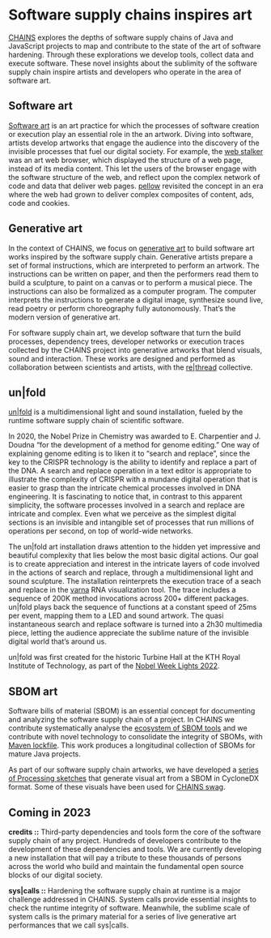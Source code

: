 # Software supply chains inspires art 

[CHAINS](https://chains-project.github.io/) explores the depths of software supply chains of Java and JavaScript projects to map and contribute to the state of the art of software hardening. Through these explorations we develop tools, collect data and execute software. These novel insights about the sublimity of the software supply chain inspire artists and developers who operate in the area of software art.

## Software art

[Software art](https://en.wikipedia.org/wiki/Software_art)  is an art practice for which the processes of software creation or execution play an essential role in the an artwork. Diving into software, artists develop artworks that engage the audience into the discovery of the invisible processes that fuel our digital society. For example, the [web stalker](https://anthology.rhizome.org/the-web-stalker) was an art web browser, which displayed the structure of a web page, instead of its media content. This let the users of the browser engage with the software structure of the web, and reflect upon the complex network of code and data that deliver web pages. [pellow](https://rethread.art/projects/pellow.html) revisited the concept in an era where the web had grown to deliver complex composites of content, ads, code and cookies.

## Generative art

In the context of CHAINS, we focus on [generative art](https://en.wikipedia.org/wiki/Generative_art) to build software art works inspired by the software supply chain. Generative artists prepare a set of formal instructions, which are interpreted to perform an artwork. The instructions can be written on paper, and then the performers read them to build a sculpture, to paint on a canvas or to perform a musical piece. The instructions can also be formalized as a computer program. The computer interprets the instructions to generate a digital image, synthesize sound live, read poetry or perform choreography fully autonomously. That’s the modern version of generative art.

For software supply chain art, we develop software that turn the build processes, dependency trees, developer networks or execution traces collected by the CHAINS project into generative artworks that blend visuals, sound and interaction. These works are designed and performed as collaboration between scientists and artists, with the [re\|thread](https://rethread.art/) collective.

## un\|fold

[un\|fold](https://rethread.art/projects/unfold.html) is a multidimensional light and sound installation, fueled by the runtime software supply chain of scientific software. 

In 2020, the Nobel Prize in Chemistry was awarded to E. Charpentier and J. Doudna “for the development of a method for genome editing.” One way of explaining genome editing is to liken it to “search and replace”, since the key to the CRISPR technology is the ability to identify and replace a part of the DNA. A search and replace operation in a text editor is appropriate to illustrate the complexity of CRISPR with a mundane digital operation that is easier to grasp than the intricate chemical processes involved in DNA engineering. It is fascinating to notice that, in contrast to this apparent simplicity, the software processes involved in a search and replace are intricate and complex. Even what we perceive as the simplest digital sections is an invisible and intangible set of processes that run millions of operations per second, on top of world-wide networks. 

The un\|fold art installation draws attention to the hidden yet impressive and beautiful complexity that lies below the most basic digital actions. Our goal is to create appreciation and interest in the intricate layers of code involved in the actions of search and replace, through a multidimensional light and sound sculpture. The installation reinterprets the execution trace of a seach and replace in the [varna](http://varna.lri.fr/) RNA visualization tool. The trace includes a sequence of 200K method invocations across 200+ different packages. un\|fold plays back the sequence of functions at a constant speed of 25ms per event, mapping them to a LED and sound artwork. The quasi instantaneous search and replace software is turned into a 2h30 multimedia piece, letting the audience appreciate the sublime nature of the invisible digital world that’s around us.

un\|fold was first created for the historic Turbine Hall at the KTH Royal Institute of Technology, as part of the [Nobel Week Lights 2022](https://nobelweeklights.se/?lang=en). 

## SBOM art

Software bills of material (SBOM) is an essential concept for documenting and analyzing the software supply chain of a project. In CHAINS we contribute systematically analyse the [ecosystem of  SBOM tools](https://arxiv.org/pdf/2303.11102) and we contribute with novel technology to consolidate the integrity of SBOMs, with [Maven lockfile](https://github.com/chains-project/maven-lockfile). This work produces a longitudinal collection of SBOMs for mature Java projects.

As part of our software supply chain artworks, we have developed a [series of Processing sketches](https://github.com/chains-project/swag/blob/main/stickers/src/main/java/ChainsSticker002.java) that generate visual art from a SBOM in CycloneDX format. Some of these visuals have been used for [CHAINS swag](https://github.com/chains-project/swag).

## Coming in 2023

**credits ::** Third-party dependencies and tools form the core of the software supply chain of any project. Hundreds of developers contribute to the development of these dependencies and tools. We are currently developing a new installation that will pay a tribute to these thousands of persons across the world who build and maintain the fundamental open source blocks of our digital society.

**sys\|calls ::** Hardening the software supply chain at runtime is a major challenge addressed in CHAINS. System calls provide essential insights to check the runtime integrity of software. Meanwhile, the sublime scale of system calls is the primary material for a series of live generative art performances that we call sys\|calls.
